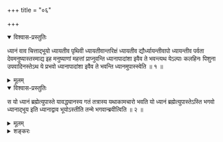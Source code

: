 +++
title = "०६"

+++

<details open><summary>विश्वास-प्रस्तुतिः</summary>

ध्यानं वाव चित्ताद्भूयो ध्यायतीव पृथिवी ध्यायतीवान्तरिक्षं ध्यायतीव
द्यौर्ध्यायन्तीवापो ध्यायन्तीव पर्वता देवमनुष्यास्तस्माद्य इह
मनुष्याणां महत्तां प्राप्नुवन्ति ध्यानापादांशा इवैव ते भवन्त्यथ
येऽल्पाः कलहिनः पिशुना उपवादिनस्तेऽथ ये प्रभवो
ध्यानापादांशा इवैव ते भवन्ति ध्यानमुपास्स्वेति ॥
१ ॥
</details>

<details><summary>मूलम्</summary>

ध्यानं वाव चित्ताद्भूयो ध्यायतीव पृथिवी ध्यायतीवान्तरिक्षं ध्यायतीव
द्यौर्ध्यायन्तीवापो ध्यायन्तीव पर्वता देवमनुष्यास्तस्माद्य इह
मनुष्याणां महत्तां प्राप्नुवन्ति ध्यानापादांशा इवैव ते भवन्त्यथ
येऽल्पाः कलहिनः पिशुना उपवादिनस्तेऽथ ये प्रभवो
ध्यानापादांशा इवैव ते भवन्ति ध्यानमुपास्स्वेति ॥
१ ॥
</details>

<details open><summary>विश्वास-प्रस्तुतिः</summary>

स यो ध्यानं ब्रह्मेत्युपास्ते यावद्ध्यानस्य गतं तत्रास्य यथाकामचारो भवति
यो ध्यानं ब्रह्मेत्युपास्तेऽस्ति भगवो ध्यानाद्भूय इति ध्यानाद्वाव
भूयोऽस्तीति तन्मे भगवान्ब्रवीत्विति ॥ २ ॥
</details>

<details><summary>मूलम्</summary>

स यो ध्यानं ब्रह्मेत्युपास्ते यावद्ध्यानस्य गतं तत्रास्य यथाकामचारो भवति
यो ध्यानं ब्रह्मेत्युपास्तेऽस्ति भगवो ध्यानाद्भूय इति ध्यानाद्वाव
भूयोऽस्तीति तन्मे भगवान्ब्रवीत्विति ॥ २ ॥
</details>

<details><summary>शङ्करः</summary>

ध्यानं वाव चित्ताद्भूयः । ध्यानं नाम शास्त्रोक्तदेवताद्यालम्बनेष्वचलः
भिन्नजातीयैरनन्तरितः प्रत्ययसन्तानः, एकाग्रतेति यमाहुः । दृश्यते च
ध्यानस्य माहात्म्यं फलतः । कथम् ? यथा योगी ध्यायन्निश्चलो भवति
ध्यानफललाभे, एवं ध्यायतीव निश्चला दृश्यते पृथिवी ।
ध्यायतीवान्तरिक्षमित्यादि समानमन्यत् । देवाश्च मनुष्याश्च
देवमनुष्याः मनुष्या एव वा देवसमाः देवमनुष्याः
शमादिगुणसम्पन्नाः मनुष्याः देवस्वरूपं न जहतीत्यर्थः ।
यस्मादेवं विशिष्टं ध्यानम् , तस्मात् य इह लोके
मनुष्याणामेव धनैर्विद्यया गुणैर्वा महत्तां महत्त्वं
प्राप्नुवन्ति धनादिमहत्त्वहेतुं लभन्त इत्यर्थः । ध्यानापादांशा
इव ध्यानस्य आपादनम् आपादः ध्यानफललाभ इत्येतत् , तस्यांशः अवयवः कला
काचिद्ध्यानफललाभकलावन्त इवैवेत्यर्थः । ते भवन्ति निश्चला इव
लक्ष्यन्ते न क्षुद्रा इव । अथा ये पुनरल्पाः क्षुद्राः किञ्चिदपि
धनादिमहत्त्वैकदेशमप्राप्ताः ते पूर्वोक्तविपरीताः कलहिनः
कलहशीलाः पिशुनाः परदोषोद्भासकाः उपवादिनः परदोषं सामीप्ययुक्तमेव
वदितुं शीलं येषां ते उपवादिनश्च भवन्ति । अथ ये महत्त्वं प्राप्ताः
धनादिनिमित्तं ते अन्यान्प्रति प्रभवन्तीति प्रभवः
विद्याचार्यराजेश्वरादयो
ध्यानापादांशा इवेत्याद्युक्तार्थम् । अतः दृश्यते ध्यानस्य
महत्त्वं फलतः ; अतः भूयश्चित्तात् ; अतस्तदुपास्स्व
इत्याद्युक्तार्थम् ॥

इति षष्ठखण्डभाष्यम् ॥
</details>

